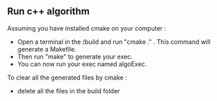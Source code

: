 ## Run c++ algorithm

Assuming you have installed cmake on your computer :

* Open a terminal in the /build and run "cmake ." . This command will generate a Makefile.
* Then run "make" to generate your exec.
* You can now run your exec named algoExec.

To clear all the generated files by cmake :

* delete all the files in the build folder
